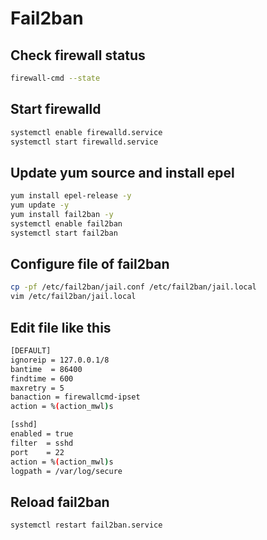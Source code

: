 # Fail2ban

## Check firewall status

```bash
firewall-cmd --state
```

## Start firewalld

```bash
systemctl enable firewalld.service
systemctl start firewalld.service
```

## Update yum source and install epel

```bash
yum install epel-release -y
yum update -y
yum install fail2ban -y
systemctl enable fail2ban
systemctl start fail2ban
```

## Configure file of fail2ban

```bash
cp -pf /etc/fail2ban/jail.conf /etc/fail2ban/jail.local
vim /etc/fail2ban/jail.local
```

## Edit file like this

```bash
[DEFAULT]
ignoreip = 127.0.0.1/8
bantime  = 86400
findtime = 600
maxretry = 5
banaction = firewallcmd-ipset
action = %(action_mwl)s

[sshd]
enabled = true
filter  = sshd
port    = 22
action = %(action_mwl)s
logpath = /var/log/secure
```

## Reload fail2ban

```bash
systemctl restart fail2ban.service
```
